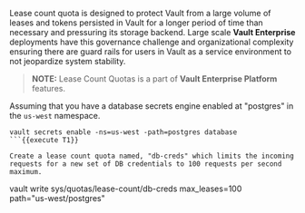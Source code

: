 Lease count quota is designed to protect Vault from a large volume of leases and tokens persisted in Vault for a longer period of time than necessary and pressuring its storage backend. Large scale **Vault Enterprise** deployments have this governance challenge and organizational complexity ensuring there are guard rails for users in Vault as a service environment to not jeopardize system stability.

> **NOTE:** Lease Count Quotas is a part of **Vault Enterprise Platform** features.

Assuming that you have a database secrets engine enabled at "postgres" in the `us-west` namespace.

```
vault secrets enable -ns=us-west -path=postgres database
```{{execute T1}}

Create a lease count quota named, "db-creds" which limits the incoming requests for a new set of DB credentials to 100 requests per second maximum.

```
vault write sys/quotas/lease-count/db-creds max_leases=100 \
    path="us-west/postgres"
```{{execute T1}}
